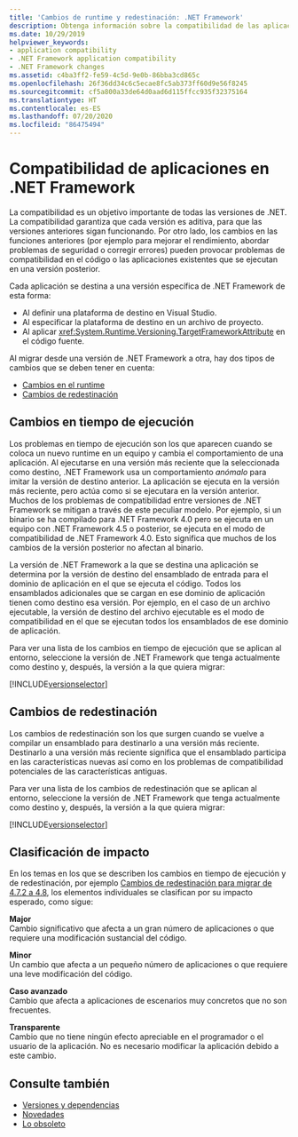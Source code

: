 ```yaml
---
title: 'Cambios de runtime y redestinación: .NET Framework'
description: Obtenga información sobre la compatibilidad de las aplicaciones en .NET Framework y cómo se ve afectada por los cambios del entorno de ejecución y la redestinación al migrar a otra versión.
ms.date: 10/29/2019
helpviewer_keywords:
- application compatibility
- .NET Framework application compatibility
- .NET Framework changes
ms.assetid: c4ba3ff2-fe59-4c5d-9e0b-86bba3cd865c
ms.openlocfilehash: 26f36dd34c6c5ecae8fc5ab373ff60d9e56f8245
ms.sourcegitcommit: cf5a800a33de64d0aad6d115ffcc935f32375164
ms.translationtype: HT
ms.contentlocale: es-ES
ms.lasthandoff: 07/20/2020
ms.locfileid: "86475494"
---
```

# <a name="application-compatibility-in-the-net-framework"></a>Compatibilidad de aplicaciones en .NET Framework

La compatibilidad es un objetivo importante de todas las versiones de .NET. La compatibilidad garantiza que cada versión es aditiva, para que las versiones anteriores sigan funcionando. Por otro lado, los cambios en las funciones anteriores (por ejemplo para mejorar el rendimiento, abordar problemas de seguridad o corregir errores) pueden provocar problemas de compatibilidad en el código o las aplicaciones existentes que se ejecutan en una versión posterior.

Cada aplicación se destina a una versión específica de .NET Framework de esta forma:

- Al definir una plataforma de destino en Visual Studio.
- Al especificar la plataforma de destino en un archivo de proyecto.
- Al aplicar <xref:System.Runtime.Versioning.TargetFrameworkAttribute> en el código fuente.

Al migrar desde una versión de .NET Framework a otra, hay dos tipos de cambios que se deben tener en cuenta:

- [Cambios en el runtime](#runtime-changes)
- [Cambios de redestinación](#retargeting-changes)

## <a name="runtime-changes"></a>Cambios en tiempo de ejecución

Los problemas en tiempo de ejecución son los que aparecen cuando se coloca un nuevo runtime en un equipo y cambia el comportamiento de una aplicación. Al ejecutarse en una versión más reciente que la seleccionada como destino, .NET Framework usa un comportamiento *anómalo* para imitar la versión de destino anterior. La aplicación se ejecuta en la versión más reciente, pero actúa como si se ejecutara en la versión anterior. Muchos de los problemas de compatibilidad entre versiones de .NET Framework se mitigan a través de este peculiar modelo. Por ejemplo, si un binario se ha compilado para .NET Framework 4.0 pero se ejecuta en un equipo con .NET Framework 4.5 o posterior, se ejecuta en el modo de compatibilidad de .NET Framework 4.0. Esto significa que muchos de los cambios de la versión posterior no afectan al binario.

La versión de .NET Framework a la que se destina una aplicación se determina por la versión de destino del ensamblado de entrada para el dominio de aplicación en el que se ejecuta el código. Todos los ensamblados adicionales que se cargan en ese dominio de aplicación tienen como destino esa versión. Por ejemplo, en el caso de un archivo ejecutable, la versión de destino del archivo ejecutable es el modo de compatibilidad en el que se ejecutan todos los ensamblados de ese dominio de aplicación.

Para ver una lista de los cambios en tiempo de ejecución que se aplican al entorno, seleccione la versión de .NET Framework que tenga actualmente como destino y, después, la versión a la que quiera migrar:

[!INCLUDE[versionselector](../../../includes/migration-guide/runtime/versionselector.md)]

## <a name="retargeting-changes"></a>Cambios de redestinación

Los cambios de redestinación son los que surgen cuando se vuelve a compilar un ensamblado para destinarlo a una versión más reciente. Destinarlo a una versión más reciente significa que el ensamblado participa en las características nuevas así como en los problemas de compatibilidad potenciales de las características antiguas.

Para ver una lista de los cambios de redestinación que se aplican al entorno, seleccione la versión de .NET Framework que tenga actualmente como destino y, después, la versión a la que quiera migrar:

[!INCLUDE[versionselector](../../../includes/migration-guide/retargeting/versionselector.md)]

## <a name="impact-classification"></a>Clasificación de impacto

En los temas en los que se describen los cambios en tiempo de ejecución y de redestinación, por ejemplo [Cambios de redestinación para migrar de 4.7.2 a 4.8](retargeting/4.7.2-4.8.md), los elementos individuales se clasifican por su impacto esperado, como sigue:

**Major**\
Cambio significativo que afecta a un gran número de aplicaciones o que requiere una modificación sustancial del código.

**Minor**\
Un cambio que afecta a un pequeño número de aplicaciones o que requiere una leve modificación del código.

**Caso avanzado**\
Cambio que afecta a aplicaciones de escenarios muy concretos que no son frecuentes.

**Transparente**\
Cambio que no tiene ningún efecto apreciable en el programador o el usuario de la aplicación. No es necesario modificar la aplicación debido a este cambio.

## <a name="see-also"></a>Consulte también

- [Versiones y dependencias](versions-and-dependencies.md)
- [Novedades](../whats-new/index.md)
- [Lo obsoleto](../whats-new/whats-obsolete.md)
